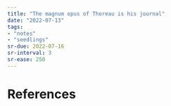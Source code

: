 ```yaml
---
title: "The magnum opus of Thoreau is his journal"
date: "2022-07-13"
tags:
- "notes"
- "seedlings"
sr-due: 2022-07-16
sr-interval: 3
sr-ease: 250
---
```



# References
